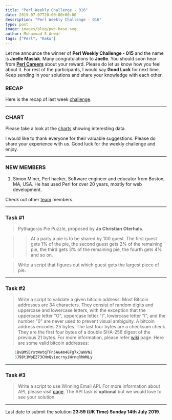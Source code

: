 ```yaml
---
title: "Perl Weekly Challenge - 016"
date: 2019-07-07T20:00:00+00:00
description: "Perl Weekly Challenge - 016"
type: post
image: images/blog/pwc-base.svg
author: Mohammad S Anwar
tags: ["Perl", "Raku"]
---
```

Let me announce the winner of **Perl Weekly Challenge - 015** and the name is **Joelle Maslak**. Many congratulations to **Joelle**. You should soon hear from **[Perl Careers](https://perl.careers/)** about your reward. Please do let us know how you feel about it. For rest of the participants, I would say **Good Luck** for next time. Keep sending in your solutions and share your knowledge with each other.

### RECAP

Here is the recap of last week [challenge](/blog/recap-challenge-015).

***

### CHART

Please take a look at the [charts](/chart) showing interesting data.

I would like to thank everyone for their valuable suggestions. Please do share your experience with us.
Good luck for the weekly challenge and enjoy.

***

### NEW MEMBERS

1) Simon Miner, Perl hacker, Software engineer and educator from Boston, MA, USA. He has used Perl for over 20 years, mostly for web development.

Check out other [team](/team) members.

***

### Task #1

> Pythagoras Pie Puzzle, proposed by **Jo Christian Oterhals**.

>> At a party a pie is to be shared by 100 guest. The first guest gets 1% of the pie, the second guest gets 2% of the remaining pie, the third gets 3% of the remaining pie, the fourth gets 4% and so on.

> Write a script that figures out which guest gets the largest piece of pie.

***

### Task #2

> Write a script to validate a given bitcoin address. Most Bitcoin addresses are 34 characters. They consist of random digits and uppercase and lowercase letters, with the exception that the uppercase letter "O", uppercase letter "I", lowercase letter "l", and the number "0" are never used to prevent visual ambiguity. A bitcoin address encodes 25 bytes. The last four bytes are a checksum check. They are the first four bytes of a double SHA-256 digest of the previous 21 bytes. For more information, please refer [wiki](https://en.bitcoin.it/wiki/Address) page. Here are some valid bitcoin addresses:

```perl
    1BvBMSEYstWetqTFn5Au4m4GFg7xJaNVN2
    3J98t1WpEZ73CNmQviecrnyiWrnqRhWNLy
```

***

### Task #3

> Write a script to use Winning Email API. For more information about API, please visit [page](https://winning.email/api/v1/docs). The API task is **optional** but we would love to see your solution.

***

Last date to submit the solution **23:59 (UK Time) Sunday 14th July 2019**.
